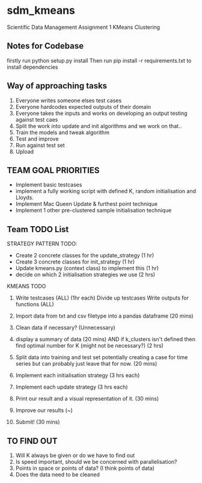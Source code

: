 # sdm_kmeans
Scientific Data Management Assignment 1 KMeans Clustering

## Notes for Codebase
firstly run python setup.py install
Then run pip install -r requirements.txt to install dependencies


## Way of approaching tasks
1. Everyone writes someone elses test cases
2. Everyone hardcodes expected outputs of their domain
3. Everyone takes the inputs and works on developing an output testing against test caes
4. Split the work into update and init algorithms and we work on that..
5. Train the models and tweak algorithm
6. Test and improve
7. Run against test set
8. Upload

## TEAM GOAL PRIORITIES
* Implement basic testcases
* implement a fully working script with defined K, random initialisation and Lloyds.
* Implement Mac Queen Update & furthest point technique
* Implement 1 other pre-clustered sample initialisation technique

## Team TODO List
STRATEGY PATTERN TODO:
* Create 2 concrete classes for the update_strategy (1 hr)
* Create 3 concrete classes for init_strategy (1 hr)
* Update kmeans.py (context class) to implement this (1 hr)
* decide on which 2 initialisation strategies we use (2 hrs)

KMEANS TODO
1. Write testcases (ALL) (1hr each)
    Divide up testcases
    Write outputs for functions (ALL)

2. Import data from txt and csv filetype into a pandas dataframe (20 mins)

3. Clean data if necessary? (Unnecessary)
4. display a summary of data (20 mins)
    AND if k_clusters isn't defined then find optimal number for K (might not be necessary?) (2 hrs)
5. Split data into training and test set potentially creating a case for time series
    but can probably just leave that for now. (20 mins)
6. Implement each initialisation strategy (3 hrs each)
8. Implement each update strategy (3 hrs each)
9. Print our result and a visual representation of it. (30 mins)
10. Improve our results (~)
11. Submit! (30 mins)


## TO FIND OUT
1. Will K always be given or do we have to find out 
2. Is speed important, should we be concerned with parallelisation? 
3. Points in space or points of data? (I think points of data)
4. Does the data need to be cleaned

